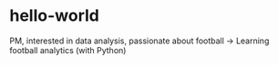 # hello-world

PM, interested in data analysis, passionate about football -> Learning football analytics (with Python)
